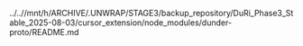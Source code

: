 ../..//mnt/h/ARCHIVE/.UNWRAP/STAGE3/backup_repository/DuRi_Phase3_Stable_2025-08-03/cursor_extension/node_modules/dunder-proto/README.md